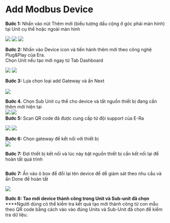 # Add Modbus Device

**Bước 1:** Nhấn vào nút Thêm mới (biểu tượng dấu cộng ở góc phải màn hình) tại Unit cụ thể hoặc ngoài màn hình

![](<../../../../.gitbook/assets/image (66).png>)    ![](<../../../../.gitbook/assets/image (6).png>)   ![](<../../../../.gitbook/assets/image (73).png>)

**Bước 2:** Nhấn vào Device icon và tiến hành thêm mới theo công nghệ Plug\&Play của Era. \
Chọn Unit nếu tạo mới ngay từ Tab Dashboard

![](<../../../../.gitbook/assets/image (52).png>)        ![](<../../../../.gitbook/assets/image (2).png>)

**Bước 3:** Lựa chọn loại add Gateway và ấn Next\
\
![](<../../../../.gitbook/assets/image (21).png>)

**Bước 4.** Chọn Sub Unit cụ thể cho device và tắt nguồn thiết bị đang cần thêm mới hiện tại\
****![](<../../../../.gitbook/assets/image (11).png>)    ![](<../../../../.gitbook/assets/image (53).png>)****\
**Bước 5:** Scan QR code đã được cung cấp từ đội support của E-Ra

&#x20;     ![](<../../../../.gitbook/assets/image (60).png>)       ![](<../../../../.gitbook/assets/image (29).png>)

**Bước 6:** Chọn gateway để kết nối với thiết bị\
****![](<../../../../.gitbook/assets/image (18).png>)****

**Bước 7:**  Đợi thiết bị kết nối và lúc này bật nguồn thiết bị cần kết nối lại để hoàn tất quá trình

<figure><img src="../../../../.gitbook/assets/image (4).png" alt=""><figcaption></figcaption></figure>

**Bước 7:** Ấn vào ô box để đổi lại tên device để dễ giám sát theo nhu cầu và ấn Done để hoàn tất

&#x20;![](<../../../../.gitbook/assets/image (17).png>)

**Bước 8: Tao mới device thành công trong Unit và Sub-unit đã chọn**\
****Người dùng có thể kiểm tra kết quả tạo mới thành công từ con mẫu theo QR code bằng cách vào vào đúng Units và Sub-Unit đã chọn để kiểm tra dữ liệu.&#x20;

<figure><img src="../../../../.gitbook/assets/image (3).png" alt=""><figcaption></figcaption></figure>

